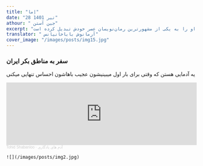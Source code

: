 ```yaml
---
title: "اِما"
date: "28 تیر 1401"
athour: " جین آستن"
excerpt: "جین آستین(۱۷۷۵ – ۱۸۱۷) ، نویسنده‌ انگلیسی است که آثارش تاثیر عمده‌ای بر ادبیات غرب گذاشت. شناختش از زندگی زنان و مهارتش در گوشه و کنایه‌ها، او را به یکی از مشهورترین رمان‌نویسان عصر خودش تبدیل کرده ‌است."
translator: " آرمانوش باباخانیانس"
cover_image: "/images/posts/img15.jpg"
---
```


### سفر به مناطق بکر ایران

یه آدمایی هستن که وقتی برای بار اول میبینیشون عجیب باهاشون احساس تنهایی میکنی

<!-- ## Turpius Aegides membris colat volentes fallere -->

<iframe width="100%" height="166" scrolling="no" frameborder="no" allow="autoplay" src="https://w.soundcloud.com/player/?url=https%3A//api.soundcloud.com/tracks/239819937&color=%23ff5500&auto_play=false&hide_related=false&show_comments=true&show_user=true&show_reposts=false&show_teaser=true"></iframe><div style="font-size: 10px; color: #cccccc;line-break: anywhere;word-break: normal;overflow: hidden;white-space: nowrap;text-overflow: ellipsis; font-family: Interstate,Lucida Grande,Lucida Sans Unicode,Lucida Sans,Garuda,Verdana,Tahoma,sans-serif;font-weight: 100;"><a href="https://soundcloud.com/tohidshabanloo" title="Tohid Shabanloo" target="_blank" style="color: #cccccc; text-decoration: none;">Tohid Shabanloo</a> · <a href="https://soundcloud.com/tohidshabanloo/yadegari" title="آدم های یادگاری" target="_blank" style="color: #cccccc; text-decoration: none;">آدم های یادگاری</a></div>

    ![](/images/posts/img2.jpg)
